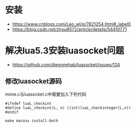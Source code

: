 # 安装

- https://www.cnblogs.com/Leo_wl/p/7821254.html#_label0
- https://blog.csdn.net/zhou8572/article/details/54410771

# 解决lua5.3安装luasocket问题

- https://github.com/diegonehab/luasocket/issues/124

## 修改luasocket源码

mime.c与luasocket.c中需要加入下列代码

    #ifndef luaL_checkint
    #define luaL_checkint(L, n) ((int)luaL_checkinteger(L,n))
    #endif

    make macosx install-both
